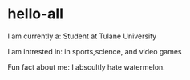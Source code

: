 # hello-all


I am currently a: Student at Tulane University

I am intrested in: in sports,science, and video games 

Fun fact about me: I absoultly hate watermelon.
